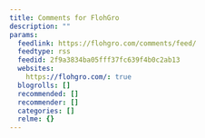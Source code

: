 ```yaml
---
title: Comments for FlohGro
description: ""
params:
  feedlink: https://flohgro.com/comments/feed/
  feedtype: rss
  feedid: 2f9a3834ba05fff37fc639f4b0c2ab13
  websites:
    https://flohgro.com/: true
  blogrolls: []
  recommended: []
  recommender: []
  categories: []
  relme: {}
---
```

